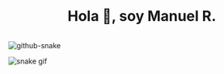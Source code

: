<div id="user-content-toc">
  <ul align="center">
    <summary><h1 style="display: inline-block">Hola 👋, soy Manuel R.</h1></summary>
  </ul>
</div>
<picture>
  <source media="(prefers-color-scheme: dark)" srcset="github-snake-dark.svg" />
  <source media="(prefers-color-scheme: light)" srcset="github-snake.svg" />
  <img alt="github-snake" src="github-snake.svg" />
</picture>

![snake gif](https://github.com/manuel-marg/manuel-marg/blob/output/github-contribution-grid-snake.gif)
